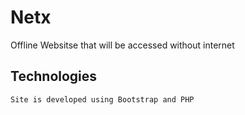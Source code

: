 # Netx

Offline Websitse that will be accessed without internet 

## Technologies
    Site is developed using Bootstrap and PHP 
    
